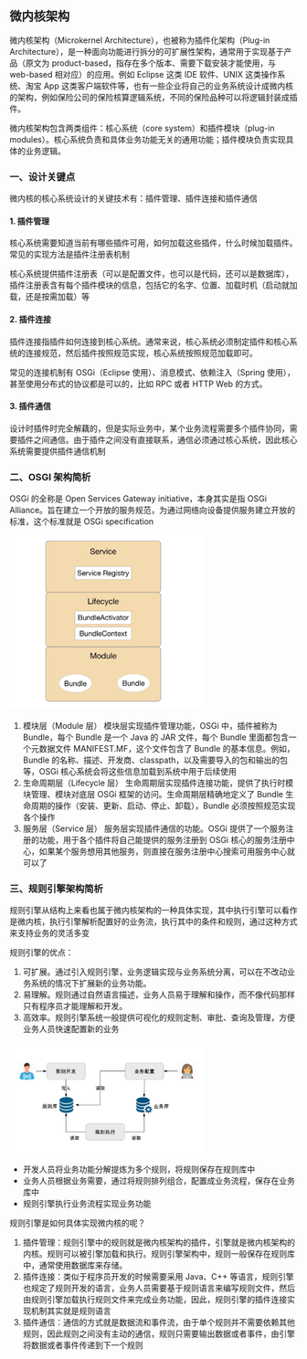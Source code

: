 ## 微内核架构

微内核架构（Microkernel Architecture），也被称为插件化架构（Plug-in Architecture），是一种面向功能进行拆分的可扩展性架构，通常用于实现基于产品（原文为 product-based，指存在多个版本、需要下载安装才能使用，与 web-based 相对应）的应用。例如 Eclipse 这类 IDE 软件、UNIX 这类操作系统、淘宝 App 这类客户端软件等，也有一些企业将自己的业务系统设计成微内核的架构，例如保险公司的保险核算逻辑系统，不同的保险品种可以将逻辑封装成插件。

微内核架构包含两类组件：核心系统（core system）和插件模块（plug-in modules）。核心系统负责和具体业务功能无关的通用功能；插件模块负责实现具体的业务逻辑。

### 一、设计关键点

微内核的核心系统设计的关键技术有：插件管理、插件连接和插件通信

#### 1. 插件管理

核心系统需要知道当前有哪些插件可用，如何加载这些插件，什么时候加载插件。常见的实现方法是插件注册表机制

核心系统提供插件注册表（可以是配置文件，也可以是代码，还可以是数据库），插件注册表含有每个插件模块的信息，包括它的名字、位置、加载时机（启动就加载，还是按需加载）等

#### 2. 插件连接

插件连接指插件如何连接到核心系统。通常来说，核心系统必须制定插件和核心系统的连接规范，然后插件按照规范实现，核心系统按照规范加载即可。

常见的连接机制有 OSGi（Eclipse 使用）、消息模式、依赖注入（Spring 使用），甚至使用分布式的协议都是可以的，比如 RPC 或者 HTTP Web 的方式。

#### 3. 插件通信

设计时插件时完全解藕的，但是实际业务中，某个业务流程需要多个插件协同，需要插件之间通信。由于插件之间没有直接联系，通信必须通过核心系统，因此核心系统需要提供插件通信机制

### 二、OSGI 架构简析

OSGi 的全称是 Open Services Gateway initiative，本身其实是指 OSGi Alliance。旨在建立一个开放的服务规范，为通过网络向设备提供服务建立开放的标准，这个标准就是 OSGi specification

<img src="./image/OSGi逻辑架构图.png" alt="s" style="zoom:33%;" />

1. 模块层（Module 层）
    模块层实现插件管理功能，OSGi 中，插件被称为 Bundle，每个 Bundle 是一个 Java 的 JAR 文件，每个 Bundle 里面都包含一个元数据文件 MANIFEST.MF，这个文件包含了 Bundle 的基本信息。例如，Bundle 的名称、描述、开发商、classpath，以及需要导入的包和输出的包等，OSGi 核心系统会将这些信息加载到系统中用于后续使用
2. 生命周期层（Lifecycle 层）
    生命周期层实现插件连接功能，提供了执行时模块管理、模块对底层 OSGi 框架的访问。生命周期层精确地定义了 Bundle 生命周期的操作（安装、更新、启动、停止、卸载），Bundle 必须按照规范实现各个操作
3. 服务层（Service 层）
    服务层实现插件通信的功能。OSGi 提供了一个服务注册的功能，用于各个插件将自己能提供的服务注册到 OSGi 核心的服务注册中心，如果某个服务想用其他服务，则直接在服务注册中心搜索可用服务中心就可以了

### 三、规则引擎架构简析

规则引擎从结构上来看也属于微内核架构的一种具体实现，其中执行引擎可以看作是微内核，执行引擎解析配置好的业务流，执行其中的条件和规则，通过这种方式来支持业务的灵活多变

规则引擎的优点：

1. 可扩展。通过引入规则引擎，业务逻辑实现与业务系统分离，可以在不改动业务系统的情况下扩展新的业务功能。
2. 易理解。规则通过自然语言描述，业务人员易于理解和操作，而不像代码那样只有程序员才能理解和开发。
3. 高效率。规则引擎系统一般提供可视化的规则定制、审批、查询及管理，方便业务人员快速配置新的业务

<img src="./image/规则引擎架构.png" alt="s" style="zoom:33%;" />

- 开发人员将业务功能分解提炼为多个规则，将规则保存在规则库中
- 业务人员根据业务需要，通过将规则排列组合，配置成业务流程，保存在业务库中
- 规则引擎执行业务流程实现业务功能

规则引擎是如何具体实现微内核的呢？

1. 插件管理：规则引擎中的规则就是微内核架构的插件，引擎就是微内核架构的内核。规则可以被引擎加载和执行。规则引擎架构中，规则一般保存在规则库中，通常使用数据库来存储。
2. 插件连接：类似于程序员开发的时候需要采用 Java、C++ 等语言，规则引擎也规定了规则开发的语言，业务人员需要基于规则语言来编写规则文件，然后由规则引擎加载执行规则文件来完成业务功能，因此，规则引擎的插件连接实现机制其实就是规则语言
3. 插件通信：通信的方式就是数据流和事件流，由于单个规则并不需要依赖其他规则，因此规则之间没有主动的通信，规则只需要输出数据或者事件，由引擎将数据或者事件传递到下一个规则






















